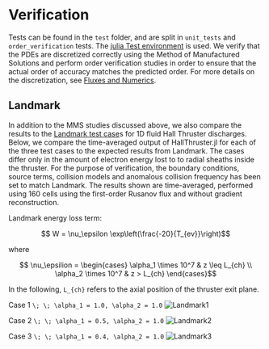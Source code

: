 # Verification

Tests can be found in the `test` folder, and are split in `unit_tests` and `order_verification` tests. The [julia Test environment](https://docs.julialang.org/en/v1/stdlib/Test/) is used. We verify that the PDEs are discretized correctly  using the Method of Manufactured Solutions and perform order verification studies in order to ensure that the actual order of accuracy matches the predicted order.  For more details on the discretization, see [Fluxes and Numerics](@ref).

## Landmark

In addition to the MMS studies discussed above, we also compare the results to the [Landmark test case](https://www.landmark-plasma.com/test-case-3)s for 1D fluid Hall Thruster discharges. Below, we compare the time-averaged output of HallThruster.jl for each of the three test cases to the expected results from Landmark. The cases differ only in the amount of electron energy lost to to radial sheaths inside the thruster.  For the purpose of verification, the boundary conditions, source terms, collision models and anomalous collision frequency has been set to match Landmark. The results shown are time-averaged, performed using 160 cells using the first-order Rusanov flux and without gradient reconstruction. 

Landmark energy loss term:
```math
    W = \nu_\epsilon \exp\left(\frac{-20}{T_{ev}}\right)
```

where

```math
    \nu_\epsilion = \begin{cases}
        \alpha_1 \times 10^7 & z \leq L_{ch} \\
        \alpha_2 \times 10^7 & z > L_{ch}
    \end{cases}
```

In the following, ``L_{ch}`` refers to the axial position of the thruster exit plane. 

Case 1
``\; \; \alpha_1 = 1.0, \alpha_2 = 1.0``
![Landmark1](https://raw.githubusercontent.com/UM-PEPL/HallThruster.jl/main/docs/src/assets/landmark_case1_rusanov_160cells.jpg)

Case 2
``\; \; \alpha_1 = 0.5, \alpha_2 = 1.0``
![Landmark2](https://raw.githubusercontent.com/UM-PEPL/HallThruster.jl/main/docs/src/assets/landmark_case2_rusanov_160cells.jpg)

Case 3
``\; \; \alpha_1 = 0.4, \alpha_2 = 1.0``
![Landmark3](https://raw.githubusercontent.com/UM-PEPL/HallThruster.jl/main/docs/src/assets/landmark_case3_rusanov_160cells.jpg)
